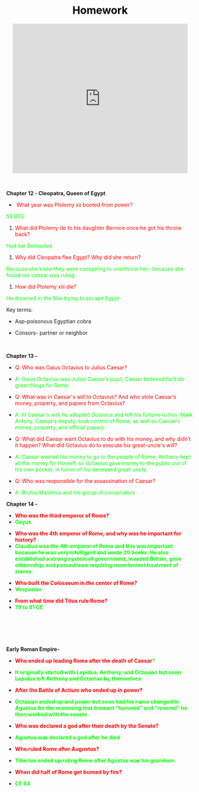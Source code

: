 <h1 style="text-align: center;"><span style="color: #000000;">Homework</span></h1>
<p style="text-align: center;"><iframe src="https://edpuzzle.com/embed/assignments/62194c744fc1af42e6c33ee3/watch" width="470" height="402" frameborder="0" allowfullscreen="allowfullscreen"></iframe></p>
<p style="text-align: center;">&nbsp;</p>
<p><strong>Chapter 12 - Cleopatra, Queen of Egypt</strong></p>
<ul>
<li aria-level="1">&nbsp;<span style="color: #ff0000;">What year was Ptolemy xii booted from power?</span></li>
</ul>
<p><span style="color: #00ff00;">58 BCE&nbsp;</span></p>
<ol>
<li style="font-weight: 400;" aria-level="1"><span style="color: #ff0000;">What did Ptolemy do to his daughter Bernice once he got his throne back?</span></li>
</ol>
<p><span style="color: #00ff00;">Had her Beheaded&nbsp;</span></p>
<ol>
<li style="font-weight: 400;" aria-level="1"><span style="color: #ff0000;">Why did Cleopatra flee Egypt? Why did she return?</span>&nbsp;</li>
</ol>
<p><span style="color: #00ff00;">Because she knew they were conspiring to overthrow her;&nbsp; because she found out caesar was ruling&nbsp;</span></p>
<ol>
<li style="font-weight: 400;" aria-level="1"><span style="color: #ff0000;">How did Ptolemy xiii die?</span></li>
</ol>
<p><span style="color: #00ff00;">He drowned in the Nile trying to escape Egypt&nbsp;</span></p>
<p>Key terms:</p>
<ul>
<li aria-level="1">Asp-poisonous Egyptian cobra&nbsp;</li>
</ul>
<ul>
<li aria-level="1">Consors- partner or neighbor</li>
</ul>
<p>&nbsp;</p>
<p><strong>Chapter 13 -&nbsp;</strong></p>
<ul>
<li aria-level="1"><span style="color: #ff0000;">Q: Who was Gaius Octavius to Julius Caesar?</span></li>
</ul>
<ul>
<li aria-level="1"><span style="color: #00ff00;">A: Gaius Octavius was Julius Caesar&rsquo;s pupil, Caesar believed he&rsquo;d do great things for Rome.</span></li>
</ul>
<ul>
<li aria-level="1"><span style="color: #ff0000;">Q: What was in Caesar's will to Octavius? And who stole Caesar&rsquo;s money, property, and papers from Octavius?</span></li>
</ul>
<ul>
<li aria-level="1"><span style="color: #00ff00;">A: In Caesar's will, he adopted Octavius and left his fortune to him. Mark Antony, Caesar's deputy, took control of Rome, as well as Caesar's money, property, and official papers.</span></li>
</ul>
<ul>
<li aria-level="1"><span style="color: #ff0000;">Q: What did Caesar want Octavius to do with his money, and why didn&rsquo;t it happen? What did Octavius do to execute his great-uncle's will?&nbsp;</span></li>
</ul>
<ul>
<li aria-level="1"><span style="color: #00ff00;">A: Caesar wanted his money to go to the people of Rome, Anthony kept all the money for himself, so Octavius gave money to the public out of his own pocket, in honor of his deceased great-uncle.</span></li>
</ul>
<ul>
<li aria-level="1"><span style="color: #ff0000;">Q: Who was responsible for the assassination of Caesar?</span></li>
</ul>
<ul>
<li aria-level="1"><span style="color: #00ff00;">A: Brutus Maximus and his group of conspirators</span></li>
</ul>
<p><strong>Chapter 14 -&nbsp;</strong></p>
<ul>
<li aria-level="1"><span style="color: #ff0000;"><strong>Who was the third emperor of Rome? </strong></span></li>
<li aria-level="1"><span style="color: #00ff00;"><strong>Gayus</strong></span></li>
</ul>
<ul>
<li aria-level="1"><span style="color: #ff0000;"><strong>Who was the 4th emperor of Rome, and why was he important for history?</strong></span></li>
<li aria-level="1"><span style="color: #00ff00;"><strong>Claudius was the 4th emperor of Rome and this was important because he was very intelligent and wrote 20 books. He also established a strong system of government, invaded Britain, gave citizenship, and passed laws requiring more lenient treatment of slaves.</strong></span></li>
</ul>
<ul>
<li aria-level="1"><span style="color: #ff0000;"><strong>Who built the Colosseum in the center of Rome? </strong></span></li>
<li aria-level="1"><span style="color: #00ff00;"><strong>Vespasian</strong></span></li>
</ul>
<ul>
<li aria-level="1"><span style="color: #ff0000;"><strong>From what time did Titus rule Rome? </strong></span></li>
<li aria-level="1"><span style="color: #00ff00;"><strong>79 to 81 CE</strong></span></li>
</ul>
<p style="text-align: left;"><br /><br /><br /><br /></p>
<p><strong>Early Roman Empire-</strong></p>
<ul>
<li aria-level="1"><span style="color: #ff0000;"><strong>Who ended up leading Rome after the death of Caesar<span style="color: #00ff00;">?</span></strong></span></li>
</ul>
<ul>
<li aria-level="1"><span style="color: #00ff00;"><strong>It originally started with Lepidus, Anthony, and Octavian but soon Lepidus left Anthony and Octavian by themselves</strong></span></li>
</ul>
<ul>
<li aria-level="1"><span style="color: #ff0000;"><strong>After the Battle of Actium who ended up in power?</strong></span></li>
</ul>
<ul>
<li aria-level="1"><span style="color: #00ff00;"><strong>Octavian ended up and power but soon had his name changed to Agustus for the reasoning that it meant &ldquo;honored&rdquo; and &ldquo;revered&rdquo; he then worked with the senate</strong></span></li>
</ul>
<ul>
<li aria-level="1"><span style="color: #ff0000;"><strong>Who was declared a god after their death by the Senate?</strong></span></li>
</ul>
<ul>
<li aria-level="1"><span style="color: #00ff00;"><strong>Agustus was declared a god after he died</strong></span></li>
</ul>
<ul>
<li aria-level="1"><span style="color: #ff0000;"><strong>Who ruled Rome after Augustus?</strong></span></li>
</ul>
<ul>
<li aria-level="1"><span style="color: #00ff00;"><strong>Tiberius ended up ruling Rome after Agustus was his grandson.</strong></span></li>
</ul>
<ul>
<li aria-level="1"><span style="color: #ff0000;"><strong>When did half of Rome get burned by fire?</strong></span></li>
</ul>
<ul>
<li aria-level="1"><span style="color: #00ff00;"><strong>CE 64</strong></span></li>
</ul>
<p style="text-align: left;">&nbsp;</p>
